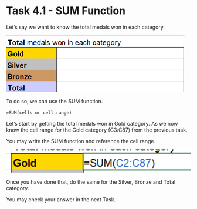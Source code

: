 # Task 4.1 - SUM Function

Let’s say we want to know the total medals won in each category.

![](images/ss/t4_1_sum1.png)

To do so, we can use the SUM function.

    =SUM(cells or cell range)

Let’s start by getting the total medals won in Gold category. As we now know the cell range for the Gold category (C3:C87) from the previous task. 

You may write the SUM function and reference the cell range. 

![alt text](image.png)


Once you have done that, do the same for the Silver, Bronze and Total category.

You may check your answer in the next Task.

